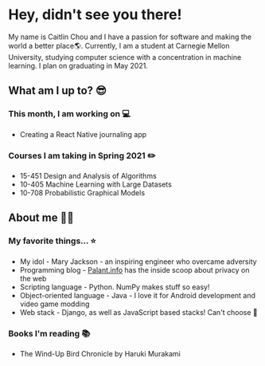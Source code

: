 # Hey, didn't see you there!

My name is Caitlin Chou and I have a passion for software and making the world a better place🌎.
Currently, I am a student at Carnegie Mellon University, studying computer science with a concentration in machine learning.
I plan on graduating in May 2021.

## What am I up to? 😎

### This month, I am working on 💻
* Creating a React Native journaling app

### Courses I am taking in Spring 2021 ✏️
* 15-451 Design and Analysis of Algorithms
* 10-405 Machine Learning with Large Datasets
* 10-708 Probabilistic Graphical Models

## About me 👧🏻

### My favorite things... ⭐
* My idol - Mary Jackson - an inspiring engineer who overcame adversity
* Programming blog - [Palant.info](https://palant.info/articles/) has the inside scoop about privacy on the web
* Scripting language - Python. NumPy makes stuff so easy!
* Object-oriented language - Java - I love it for Android development and video game modding
* Web stack - Django, as well as JavaScript based stacks! Can't choose 🤦

### Books I'm reading 📚
* The Wind-Up Bird Chronicle by Haruki Murakami
